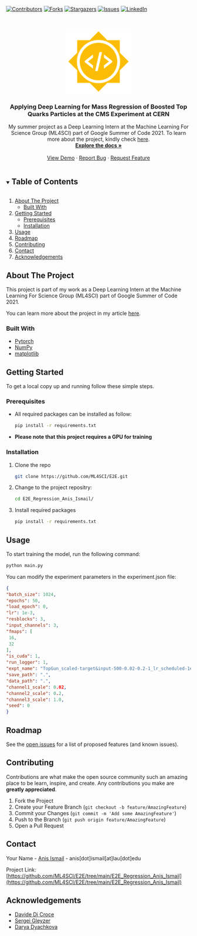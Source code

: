<!-- PROJECT SHIELDS -->
[![Contributors][contributors-shield]][contributors-url]
[![Forks][forks-shield]][forks-url]
[![Stargazers][stars-shield]][stars-url]
[![Issues][issues-shield]][issues-url]
[![LinkedIn][linkedin-shield]][linkedin-url]

<!--[![MIT License][license-shield]][license-url] -->

<!-- PROJECT LOGO -->
<br />
<p align="center">
  <img src="images/gsoc.png" alt="GSOC logo" align="center">
  <h3 align="center">Applying Deep Learning for Mass Regression of Boosted Top Quarks Particles at the CMS Experiment at CERN</h3>

  <p align="center">
My summer project as a Deep Learning Intern at the Machine Learning For Science Group (ML4SCI) part of Google Summer of Code 2021. To learn more about the project, kindly check <a href="https://summerofcode.withgoogle.com/dashboard/project/4649838060240896/overview/">here</a>.
    <br />
    <a href="https://github.com/ML4SCI/E2E/tree/main/E2E_Regression_Anis_Ismail"><strong>Explore the docs »</strong></a>
    <br />
    <br />
    <a href="https://github.com/ML4SCI/E2E/tree/main/E2E_Regression_Anis_Ismail">View Demo</a>
    ·
    <a href="https://github.com/ML4SCI/E2E/issues">Report Bug</a>
    ·
    <a href="https://github.com/ML4SCI/E2E/issues">Request Feature</a>
  </p>
</p>


<!-- TABLE OF CONTENTS -->
<details open="open">
  <summary><h2 style="display: inline-block">Table of Contents</h2></summary>
  <ol>
    <li>
      <a href="#about-the-project">About The Project</a>
      <ul>
        <li><a href="#built-with">Built With</a></li>
      </ul>
    </li>
    <li>
      <a href="#getting-started">Getting Started</a>
      <ul>
        <li><a href="#prerequisites">Prerequisites</a></li>
        <li><a href="#installation">Installation</a></li>
      </ul>
    </li>
    <li><a href="#usage">Usage</a></li>
    <li><a href="#roadmap">Roadmap</a></li>
    <li><a href="#contributing">Contributing</a></li>
   <!-- <li><a href="#license">License</a></li> -->
    <li><a href="#contact">Contact</a></li>
    <li><a href="#acknowledgements">Acknowledgements</a></li>
  </ol>
</details>



<!-- ABOUT THE PROJECT -->
## About The Project
This project is part of my work as a Deep Learning Intern at the Machine Learning For Science Group (ML4SCI) part of Google Summer of Code 2021.

You can learn more about the project in my article [here]().

### Built With

* [Pytorch](https://pytorch.org/)
* [NumPy](https://numpy.org/)
* [matplotlib](https://matplotlib.org/)


<!-- GETTING STARTED -->
## Getting Started

To get a local copy up and running follow these simple steps.

### Prerequisites

* All required packages can be installed as follow:
  ```sh
  pip install -r requirements.txt
  ```
* **Please note that this project requires a GPU for training**
### Installation

1. Clone the repo
   ```sh
   git clone https://github.com/ML4SCI/E2E.git
   ```
2. Change to the project repositry:
   ```sh
   cd E2E_Regression_Anis_Ismail/

   ```

3. Install required packages
   ```sh
   pip install -r requirements.txt
   ```

<!-- USAGE EXAMPLES -->
## Usage

To start training the model, run the following command:
   ```sh
   python main.py
   ```
You can modify the experiment parameters in the experiment.json file:
   ```json
{
  "batch_size": 1024,
  "epochs": 50,
  "load_epoch": 0,
  "lr": 1e-3,
  "resblocks": 3,
  "input_channels": 3,
  "fmaps": [
    16,
    32
  ],
  "is_cuda": 1,
  "run_logger": 1,
  "expt_name": "TopGun_scaled-target&input-500-0.02-0.2-1_lr_scheduled-1e-3",
  "save_path": ".",
  "data_path": ".",
  "channel1_scale": 0.02,
  "channel2_scale": 0.2,
  "channel3_scale": 1.0,
  "seed": 0
}
   ```

<!-- ROADMAP -->
## Roadmap


See the [open issues](https://github.com/github_username/repo_name/issues) for a list of proposed features (and known issues).



<!-- CONTRIBUTING -->
## Contributing

Contributions are what make the open source community such an amazing place to be learn, inspire, and create. Any contributions you make are **greatly appreciated**.

1. Fork the Project
2. Create your Feature Branch (`git checkout -b feature/AmazingFeature`)
3. Commit your Changes (`git commit -m 'Add some AmazingFeature'`)
4. Push to the Branch (`git push origin feature/AmazingFeature`)
5. Open a Pull Request



<!-- LICENSE 
## License

Distributed under the MIT License. See `LICENSE` for more information.
-->


<!-- CONTACT -->
## Contact

Your Name - [Anis Ismail](https://linkedin.com/in/anisdimail) - anis[dot]ismail[at]lau[dot]edu

Project Link: [https://github.com/ML4SCI/E2E/tree/main/E2E_Regression_Anis_Ismail](https://github.com/ML4SCI/E2E/tree/main/E2E_Regression_Anis_Ismail)



<!-- ACKNOWLEDGEMENTS -->
## Acknowledgements

* [Davide Di Croce](https://ch.linkedin.com/in/davide-di-croce-2840961a3)
* [Sergei Gleyzer](https://www.linkedin.com/in/sergei-v-gleyzer-a72b772)
* [Darya Dyachkova](https://www.linkedin.com/in/darya-dyachkova)





<!-- MARKDOWN LINKS & IMAGES -->
<!-- https://www.markdownguide.org/basic-syntax/#reference-style-links -->
[contributors-shield]: https://img.shields.io/github/contributors/ML4SCI/E2E.svg?style=for-the-badge
[contributors-url]: https://github.com/ML4SCI/E2E/graphs/contributors
[forks-shield]: https://img.shields.io/github/forks/ML4SCI/E2E.svg?style=for-the-badge
[forks-url]: https://github.com/ML4SCI/E2E/network/members
[stars-shield]: https://img.shields.io/github/stars/ML4SCI/E2E.svg?style=for-the-badge
[stars-url]: https://github.com/ML4SCI/E2E/stargazers
[issues-shield]: https://img.shields.io/github/issues/ML4SCI/E2E.svg?style=for-the-badge
[issues-url]: https://github.com/ML4SCI/E2E/issues
[linkedin-shield]: https://img.shields.io/badge/-LinkedIn-black.svg?style=for-the-badge&logo=linkedin&colorB=555
[linkedin-url]: https://linkedin.com/in/anisdimail
<!--[license-shield]: https://img.shields.io/github/license/github_username/repo.svg?style=for-the-badge
[license-url]: https://github.com/github_username/repo_name/blob/master/LICENSE.txt -->
